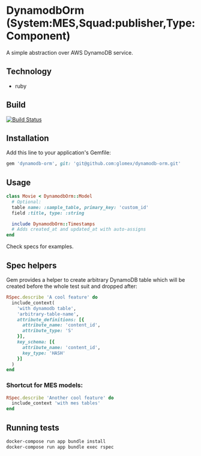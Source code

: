 # DynamodbOrm (System:MES,Squad:publisher,Type:Component)
A simple abstraction over AWS DynamoDB service.

## Technology
* ruby

## Build
[![Build Status](https://travis-ci.com/glomex/mes-dynamo.svg?token=wTxfWxNSPNpHpdJc4pif&branch=master)](https://travis-ci.com/glomex/mes-dynamo)

## Installation

Add this line to your application's Gemfile:

```ruby
gem 'dynamodb-orm', git: 'git@github.com:glomex/dynamodb-orm.git'
```

## Usage

```ruby
class Movie < DynamodbOrm::Model
  # Optional:
  table name: :sample_table, primary_key: 'custom_id'
  field :title, type: :string

  include DynamodbOrm::Timestamps
  # Adds created_at and updated_at with auto-assigns
end
```

Check specs for examples.

## Spec helpers

Gem provides a helper to create arbitrary DynamoDB table which will be created before the whole test suit and dropped after:

```ruby
RSpec.describe 'A cool feature' do
  include_context(
    'with dynamodb table',
    'arbitrary-table-name',
    attribute_definitions: [{
      attribute_name: 'content_id',
      attribute_type: 'S'
    }],
    key_schema: [{
      attribute_name: 'content_id',
      key_type: 'HASH'
    }]
  )
end
```

### Shortcut for MES models:

```ruby
RSpec.describe 'Another cool feature' do
  include_context 'with mes tables'
end
```

## Running tests
```sh
docker-compose run app bundle install
docker-compose run app bundle exec rspec
```
